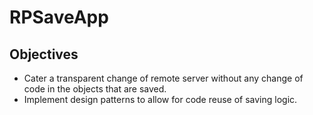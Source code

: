 RPSaveApp
==============

Objectives
--------------

- Cater a transparent change of remote server without any change of code in the objects that are saved.
- Implement design patterns to allow for code reuse of saving logic.
